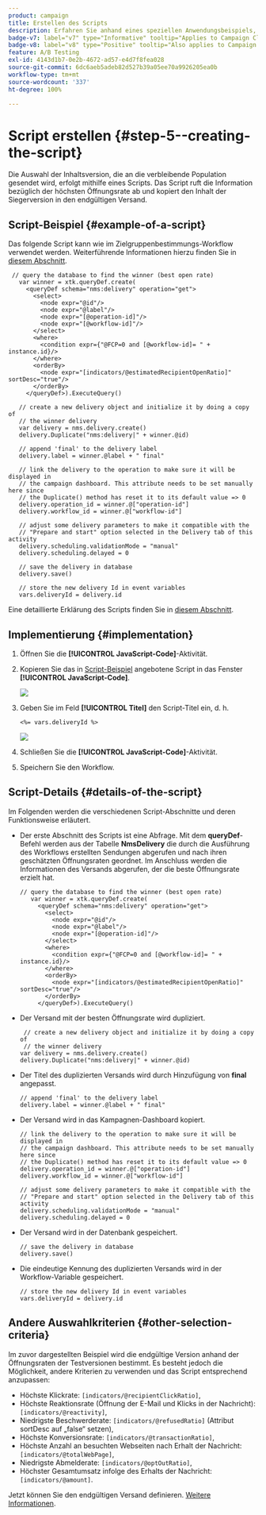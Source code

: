 ```yaml
---
product: campaign
title: Erstellen des Scripts
description: Erfahren Sie anhand eines speziellen Anwendungsbeispiels, wie Sie A/B-Tests durchführen
badge-v7: label="v7" type="Informative" tooltip="Applies to Campaign Classic v7"
badge-v8: label="v8" type="Positive" tooltip="Also applies to Campaign v8"
feature: A/B Testing
exl-id: 4143d1b7-0e2b-4672-ad57-e4d7f8fea028
source-git-commit: 6dc6aeb5adeb82d527b39a05ee70a9926205ea0b
workflow-type: tm+mt
source-wordcount: '337'
ht-degree: 100%

---
```


# Script erstellen {#step-5--creating-the-script}



Die Auswahl der Inhaltsversion, die an die verbleibende Population gesendet wird, erfolgt mithilfe eines Scripts. Das Script ruft die Information bezüglich der höchsten Öffnungsrate ab und kopiert den Inhalt der Siegerversion in den endgültigen Versand.

## Script-Beispiel {#example-of-a-script}

Das folgende Script kann wie im Zielgruppenbestimmungs-Workflow verwendet werden. Weiterführende Informationen hierzu finden Sie in [diesem Abschnitt](#implementation).

```
 // query the database to find the winner (best open rate)
   var winner = xtk.queryDef.create(
     <queryDef schema="nms:delivery" operation="get">
       <select>
         <node expr="@id"/>
         <node expr="@label"/>
         <node expr="[@operation-id]"/>
         <node expr="[@workflow-id]"/>
       </select>
       <where>
         <condition expr={"@FCP=0 and [@workflow-id]= " + instance.id}/>
       </where>
       <orderBy>
         <node expr="[indicators/@estimatedRecipientOpenRatio]" sortDesc="true"/>
       </orderBy>
     </queryDef>).ExecuteQuery()
   
   // create a new delivery object and initialize it by doing a copy of
   // the winner delivery
   var delivery = nms.delivery.create()
   delivery.Duplicate("nms:delivery|" + winner.@id)

   // append 'final' to the delivery label
   delivery.label = winner.@label + " final"

   // link the delivery to the operation to make sure it will be displayed in
   // the campaign dashboard. This attribute needs to be set manually here since 
   // the Duplicate() method has reset it to its default value => 0
   delivery.operation_id = winner.@["operation-id"]
   delivery.workflow_id = winner.@["workflow-id"]

   // adjust some delivery parameters to make it compatible with the 
   // "Prepare and start" option selected in the Delivery tab of this activity
   delivery.scheduling.validationMode = "manual"
   delivery.scheduling.delayed = 0
 
   // save the delivery in database
   delivery.save()
 
   // store the new delivery Id in event variables
   vars.deliveryId = delivery.id
```

Eine detaillierte Erklärung des Scripts finden Sie in [diesem Abschnitt](#details-of-the-script).

## Implementierung {#implementation}

1. Öffnen Sie die **[!UICONTROL JavaScript-Code]**-Aktivität.
1. Kopieren Sie das in [Script-Beispiel](#example-of-a-script) angebotene Script in das Fenster **[!UICONTROL JavaScript-Code]**.

   ![](assets/use_case_abtesting_configscript_002.png)

1. Geben Sie im Feld **[!UICONTROL Titel]** den Script-Titel ein, d. h.

   ```
   <%= vars.deliveryId %>
   ```

   ![](assets/use_case_abtesting_configscript_003.png)

1. Schließen Sie die **[!UICONTROL JavaScript-Code]**-Aktivität.
1. Speichern Sie den Workflow.

## Script-Details {#details-of-the-script}

Im Folgenden werden die verschiedenen Script-Abschnitte und deren Funktionsweise erläutert.

* Der erste Abschnitt des Scripts ist eine Abfrage. Mit dem **queryDef**-Befehl werden aus der Tabelle **NmsDelivery** die durch die Ausführung des Workflows erstellten Sendungen abgerufen und nach ihren geschätzten Öffnungsraten geordnet. Im Anschluss werden die Informationen des Versands abgerufen, der die beste Öffnungsrate erzielt hat.

  ```
  // query the database to find the winner (best open rate)
     var winner = xtk.queryDef.create(
       <queryDef schema="nms:delivery" operation="get">
         <select>
           <node expr="@id"/>
           <node expr="@label"/>
           <node expr="[@operation-id]"/>
         </select>
         <where>
           <condition expr={"@FCP=0 and [@workflow-id]= " + instance.id}/>
         </where>
         <orderBy>
           <node expr="[indicators/@estimatedRecipientOpenRatio]" sortDesc="true"/>
         </orderBy>
       </queryDef>).ExecuteQuery()
  ```

* Der Versand mit der besten Öffnungsrate wird dupliziert.

  ```
   // create a new delivery object and initialize it by doing a copy of
   // the winner delivery
  var delivery = nms.delivery.create()
  delivery.Duplicate("nms:delivery|" + winner.@id)
  ```

* Der Titel des duplizierten Versands wird durch Hinzufügung von **final** angepasst.

  ```
  // append 'final' to the delivery label
  delivery.label = winner.@label + " final"
  ```

* Der Versand wird in das Kampagnen-Dashboard kopiert.

  ```
  // link the delivery to the operation to make sure it will be displayed in
  // the campaign dashboard. This attribute needs to be set manually here since 
  // the Duplicate() method has reset it to its default value => 0
  delivery.operation_id = winner.@["operation-id"]
  delivery.workflow_id = winner.@["workflow-id"]
  ```

  ```
  // adjust some delivery parameters to make it compatible with the 
  // "Prepare and start" option selected in the Delivery tab of this activity
  delivery.scheduling.validationMode = "manual"
  delivery.scheduling.delayed = 0
  ```

* Der Versand wird in der Datenbank gespeichert.

  ```
  // save the delivery in database
  delivery.save()
  ```

* Die eindeutige Kennung des duplizierten Versands wird in der Workflow-Variable gespeichert.

  ```
  // store the new delivery Id in event variables
  vars.deliveryId = delivery.id
  ```

## Andere Auswahlkriterien {#other-selection-criteria}

Im zuvor dargestellten Beispiel wird die endgültige Version anhand der Öffnungsraten der Testversionen bestimmt. Es besteht jedoch die Möglichkeit, andere Kriterien zu verwenden und das Script entsprechend anzupassen:

* Höchste Klickrate: `[indicators/@recipientClickRatio]`,
* Höchste Reaktionsrate (Öffnung der E-Mail und Klicks in der Nachricht): `[indicators/@reactivity]`,
* Niedrigste Beschwerderate: `[indicators/@refusedRatio]` (Attribut sortDesc auf „false“ setzen),
* Höchste Konversionsrate: `[indicators/@transactionRatio]`,
* Höchste Anzahl an besuchten Webseiten nach Erhalt der Nachricht: `[indicators/@totalWebPage]`,
* Niedrigste Abmelderate: `[indicators/@optOutRatio]`,
* Höchster Gesamtumsatz infolge des Erhalts der Nachricht: `[indicators/@amount]`.

Jetzt können Sie den endgültigen Versand definieren. [Weitere Informationen](a-b-testing-uc-final-delivery.md).
